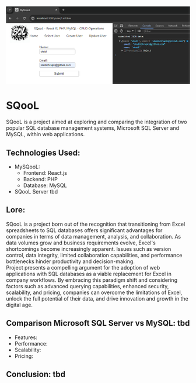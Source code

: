 ![alt text](./mysql-app/public/image.png)

# SQooL
SQooL is a project aimed at exploring and comparing the integration of two popular SQL database management systems, Microsoft SQL Server and MySQL, within web applications. 

## Technologies Used:

- MySQooL:
  - Frontend: React.js
  - Backend: PHP
  - Database: MySQL
- SQooL Server tbd


## Lore:
SQooL is a project born out of the recognition that transitioning from Excel spreadsheets to SQL databases offers significant advantages for companies in terms of data management, analysis, and collaboration. As data volumes grow and business requirements evolve, Excel's shortcomings become increasingly apparent. Issues such as version control, data integrity, limited collaboration capabilities, and performance bottlenecks hinder productivity and decision-making. 
<br>
Project presents a compelling argument for the adoption of web applications with SQL databases as a viable replacement for Excel in company workflows. By embracing this paradigm shift and considering factors such as advanced querying capabilities, enhanced security, scalability, and pricing, companies can overcome the limitations of Excel, unlock the full potential of their data, and drive innovation and growth in the digital age.

## Comparison Microsoft SQL Server vs MySQL: tbd

- Features:
- Performance:
- Scalability:
- Pricing:

## Conclusion: tbd



